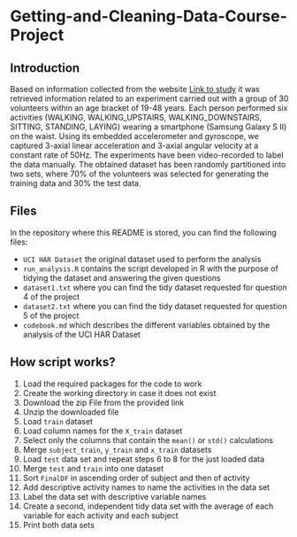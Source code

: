 # Getting-and-Cleaning-Data-Course-Project
## Introduction
Based on information collected from the website [Link to study](http://archive.ics.uci.edu/ml/datasets/Human+Activity+Recognition+Using+Smartphones) it was retrieved information related to an experiment carried out with a group of 30 volunteers within an age bracket of 19-48 years. Each person performed six activities (WALKING, WALKING_UPSTAIRS, WALKING_DOWNSTAIRS, SITTING, STANDING, LAYING) wearing a smartphone (Samsung Galaxy S II) on the waist. Using its embedded accelerometer and gyroscope, we captured 3-axial linear acceleration and 3-axial angular velocity at a constant rate of 50Hz. The experiments have been video-recorded to label the data manually. The obtained dataset has been randomly partitioned into two sets, where 70% of the volunteers was selected for generating the training data and 30% the test data. 

## Files
In the repository where this README is stored, you can find the following files:
- `UCI HAR Dataset` the original dataset used to perform the analysis
- `run_analysis.R` contains the script developed in R with the purpose of tidying the dataset and answering the given questions
- `dataset1.txt` where you can find the tidy dataset requested for question 4 of the project
- `dataset2.txt` where you can find the tidy dataset requested for question 5 of the project
- `codebook.md` which describes the different variables obtained by the analysis of the UCI HAR Dataset

## How script works?
1. Load the required packages for the code to work
2. Create the working directory in case it does not exist
3. Download the zip File from the provided link
4. Unzip the downloaded file
5. Load `train` dataset
6. Load column names for the `X_train` dataset
7. Select only the columns that contain the `mean()` or `std()` calculations
8. Merge `subject_train`, `y_train` and `x_train` datasets
9. Load `test` data set and repeat steps 6 to 8 for the just loaded data
10. Merge `test` and `train` into one dataset
11. Sort `FinalDF` in ascending order of subject and then of activity
12. Add descriptive activity names to name the activities in the data set
13. Label the data set with descriptive variable names
14. Create a second, independent tidy data set with the average of each variable for each activity and each subject
15. Print both data sets
